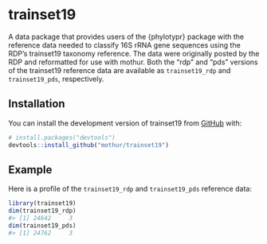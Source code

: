 
<!-- README.md is generated from README.Rmd. Please edit that file -->

# trainset19

<!-- badges: start -->
<!-- badges: end -->

A data package that provides users of the {phylotypr} package with the
reference data needed to classify 16S rRNA gene sequences using the
RDP’s trainset19 taxonomy reference. The data were originally posted by
the RDP and reformatted for use with mothur. Both the “rdp” and “pds”
versions of the trainset19 reference data are available as
`trainset19_rdp` and `trainset19_pds`, respectively.

## Installation

You can install the development version of trainset19 from
[GitHub](https://github.com/) with:

``` r
# install.packages("devtools")
devtools::install_github("mothur/trainset19")
```

## Example

Here is a profile of the `trainset19_rdp` and `trainset19_pds` reference
data:

``` r
library(trainset19)
dim(trainset19_rdp)
#> [1] 24642     3
dim(trainset19_pds)
#> [1] 24762     3
```
